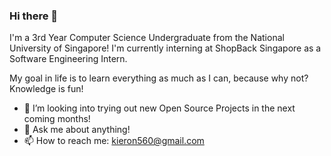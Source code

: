 ### Hi there 👋

I'm a 3rd Year Computer Science Undergraduate from the National University of Singapore! 
I'm currently interning at ShopBack Singapore as a Software Engineering Intern.

My goal in life is to learn everything as much as I can, because why not? Knowledge is fun!
- 🌱 I’m looking into trying out new Open Source Projects in the next coming months!
- 💬 Ask me about anything!
- 📫 How to reach me: kieron560@gmail.com

